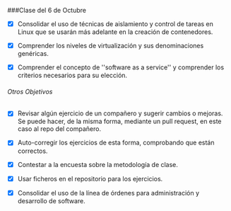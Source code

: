 ###Clase del 6 de Octubre

* [X]  Consolidar el uso de técnicas de aislamiento y control de tareas en Linux que se usarán más adelante en la creación de contenedores.

* [X]  Comprender los niveles de virtualización y sus denominaciones genéricas.

* [X]  Comprender el concepto de ''software as a service'' y comprender los criterios necesarios para su elección.

###### Otros Objetivos
* [X]  Revisar algún ejercicio de un compañero y sugerir cambios o mejoras. Se puede hacer, de la misma forma, mediante un pull request, en este caso al repo del compañero.

* [X] Auto-corregir los ejercicios de esta forma, comprobando que están correctos.
* [X]  Contestar a la encuesta sobre la metodología de clase.

* [X]  Usar ficheros en el repositorio para los ejercicios.
* [X]  Consolidar el uso de la línea de órdenes para administración y desarrollo de software.
